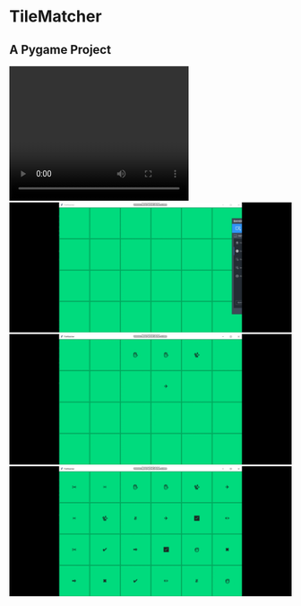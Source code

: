 <h1>TileMatcher</h1>
<h2> A Pygame Project</h2>
 <video width="320" height="240" controls>
  <source src="video.mp4" type="video/mp4">
</video> 

<img src="tile1.jpeg"/>
<img src="tile2.jpeg"/>
<img src="tile3.jpeg"/>
